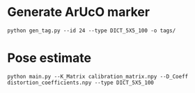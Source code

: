 
# Generate ArUcO marker
```
python gen_tag.py --id 24 --type DICT_5X5_100 -o tags/
```

# Pose estimate
```
python main.py --K_Matrix calibration_matrix.npy --D_Coeff distortion_coefficients.npy --type DICT_5X5_100
```
